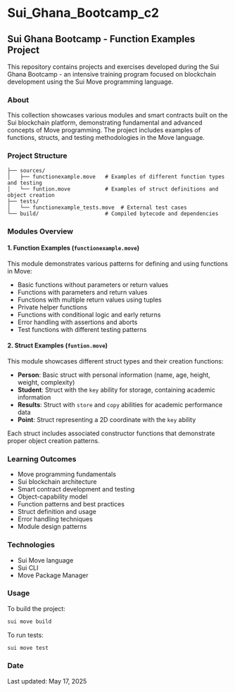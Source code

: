 # Sui_Ghana_Bootcamp_c2

## Sui Ghana Bootcamp - Function Examples Project

This repository contains projects and exercises developed during the Sui Ghana Bootcamp - an intensive training program focused on blockchain development using the Sui Move programming language.

### About

This collection showcases various modules and smart contracts built on the Sui blockchain platform, demonstrating fundamental and advanced concepts of Move programming. The project includes examples of functions, structs, and testing methodologies in the Move language.

### Project Structure

```
├── sources/
│   ├── functionexample.move   # Examples of different function types and testing
│   └── funtion.move           # Examples of struct definitions and object creation
├── tests/
│   └── functionexample_tests.move  # External test cases
└── build/                     # Compiled bytecode and dependencies
```

### Modules Overview

#### 1. Function Examples (`functionexample.move`)

This module demonstrates various patterns for defining and using functions in Move:

- Basic functions without parameters or return values
- Functions with parameters and return values
- Functions with multiple return values using tuples
- Private helper functions
- Functions with conditional logic and early returns
- Error handling with assertions and aborts
- Test functions with different testing patterns

#### 2. Struct Examples (`funtion.move`)

This module showcases different struct types and their creation functions:

- **Person**: Basic struct with personal information (name, age, height, weight, complexity)
- **Student**: Struct with the `key` ability for storage, containing academic information
- **Results**: Struct with `store` and `copy` abilities for academic performance data
- **Point**: Struct representing a 2D coordinate with the `key` ability

Each struct includes associated constructor functions that demonstrate proper object creation patterns.

### Learning Outcomes

- Move programming fundamentals
- Sui blockchain architecture
- Smart contract development and testing
- Object-capability model
- Function patterns and best practices
- Struct definition and usage
- Error handling techniques
- Module design patterns

### Technologies

- Sui Move language
- Sui CLI
- Move Package Manager

### Usage

To build the project:
```bash
sui move build
```

To run tests:
```bash
sui move test
```

### Date

Last updated: May 17, 2025

